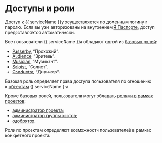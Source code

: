 # Доступы и роли

Доступ к {{ serviceName }}у осуществляется по доменным логину и паролю. Если вы уже авторизованы на внутреннем [Я.Паспорте](https://passport.yandex-team.ru), доступ предоставляется автоматически.

Все пользователи {{ serviceName }}а обладают одной из [базовых ролей](access.md):

- [Passerby](access.md#passerby), <q>Прохожий</q>.
- [Audience](access.md#audience), <q>Зритель</q>.
- [Musician](access.md#musician), <q>Музыкант</q>.
- [Soloist](access.md#soloist), <q>Солист</q>.
- [Conductor](access.md#conductor), <q>Дирижер</q>.

Базовая роль определяет права доступа пользователя по отношению к [объектам](package-props.md#package-props) {{ serviceName }}а.

Кроме базовых ролей, пользователи могут обладать [ролями в рамках проектов](./task/project-roles.md#project-roles):

- [администратор проекта](./task/project-roles.md#project-admin);
- [администратор группы хостов](./task/project-roles.md#group-admin);
- [одобрятор](./task/project-roles.md#approver).

Роли по проектам определяют возможности пользователей в рамках конкретного проекта.
